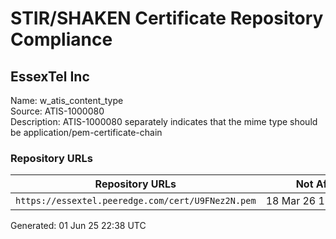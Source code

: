 # STIR/SHAKEN Certificate Repository Compliance

## EssexTel Inc

Name: w_atis_content_type\
Source: ATIS-1000080\
Description: ATIS-1000080 separately indicates that the mime type should be application/pem-certificate-chain
### Repository URLs

| Repository URLs | Not After |  Problems | Link |
|-----------------|-----------|-----------|------|
| `https://essextel.peeredge.com/cert/U9FNez2N.pem` | 18&#160;Mar&#160;26&#160;15:07&#160;UTC | true | [view](../../REPOS/401687d884fa74e408bb6b618b71c07385bcd550/README.md) |


Generated: 01 Jun 25 22:38 UTC